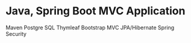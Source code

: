 # Java, Spring Boot MVC Application
Maven
Postgre SQL
Thymleaf
Bootstrap
MVC
JPA/Hibernate
Spring Security
